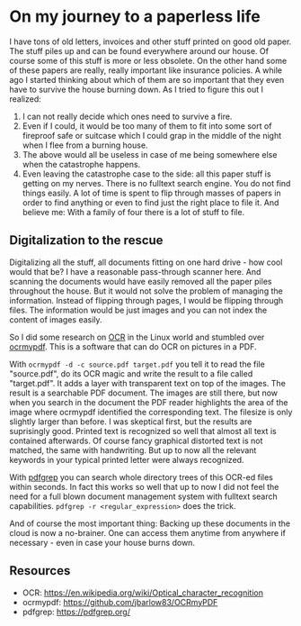 # On my journey to a paperless life

I have tons of old letters, invoices and other stuff printed on good old paper. The stuff piles up and can be
found everywhere around our house. Of course some of this stuff is more or less obsolete. On the other hand
some of these papers are really, really important like insurance policies. A while ago I started thinking about which of
them are so important that they even have to survive the house burning down. As I tried to figure this out I realized:

1. I can not really decide which ones need to survive a fire.
2. Even if I could, it would be too many of them to fit into some sort of fireproof safe or suitcase which I could grap
  in the middle of the night when I flee from a burning house.
3. The above would all be useless in case of me being somewhere else when the catastrophe happens.
4. Even leaving the catastrophe case to the side: all this paper stuff is getting on my nerves. There is no fulltext
  search engine. You do not find things easily. A lot of time is spent to flip through masses of papers in order to find
  anything or even to find just the right place to file it. And believe me: With a family of four there is a lot of
  stuff to file.

## Digitalization to the rescue

Digitalizing all the stuff, all documents fitting on one hard drive - how cool would that be? I have a reasonable pass-through scanner here. And scanning the documents would have easily removed all the paper piles throughout the house. But it would not solve the problem of managing the information. Instead of flipping through pages, I would be flipping through files. The information would be just images and you can not index the content of images easily.

So I did some research on [OCR](https://en.wikipedia.org/wiki/Optical_character_recognition) in the Linux world and stumbled over [ocrmypdf](https://github.com/jbarlow83/OCRmyPDF). This is a software that can do OCR on pictures in a PDF. 

With `ocrmypdf -d -c source.pdf target.pdf` you tell it to read the file "source.pdf", do its OCR magic and write the result to a file called "target.pdf". It adds a layer with transparent text on top of the images. The result is a searchable PDF document. The images are still there, but now when you search in the document the PDF reader highlights the area of the image where ocrmypdf identified the corresponding text. The filesize is only slightly larger than before. I was skeptical first, but the results are suprisingly good. Printed text is recognized so well that almost all text is contained afterwards. Of course fancy graphical distorted text is not matched, the same with handwriting. But up to now all the relevant keywords in your typical printed letter were always recognized.

With [pdfgrep](https://pdfgrep.org/) you can search whole directory trees of this OCR-ed files within seconds. In fact this works so well that up to now I did not feel the need for a full blown document management system with fulltext search capabilities. `pdfgrep -r <regular_expression>` does the trick.

And of course the most important thing: Backing up these documents in the cloud is now a no-brainer. One can access them anytime from anywhere if necessary -  even in case your house burns down.

## Resources

* OCR: https://en.wikipedia.org/wiki/Optical_character_recognition
* ocrmypdf: https://github.com/jbarlow83/OCRmyPDF
* pdfgrep: https://pdfgrep.org/
